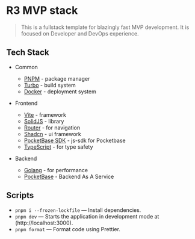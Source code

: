 # R3 MVP stack

> This is a fullstack template for blazingly fast MVP development. It is focused on Developer and DevOps experience.

## Tech Stack

- Сommon

  - [PNPM](https://pnpm.io/) - package manager
  - [Turbo](https://turbo.build) - build system
  - [Docker](https://www.docker.com) - deployment system

- Frontend

  - [Vite](https://vitejs.dev) - framework
  - [SolidJS](https://solidjs.com) - library
  - [Router](https://github.com/solidjs/solid-router) - for navigation
  - [Shadcn](https://shadcn-solid.vercel.app) - ui framework
  - [PocketBase SDK](https://github.com/pocketbase/js-sdk) - js-sdk for Pocketbase
  - [TypeScript](https://www.typescriptlang.org) - for type safety

- Backend
  - [Golang](https://golang.org) - for performance
  - [PocketBase](https://pocketbase.io) - Backend As A Service

## Scripts

- `pnpm i --frozen-lockfile` — Install dependencies.
- `pnpm dev` — Starts the application in development mode at (http://localhost:3000).
- `pnpm format` — Format code using Prettier.
